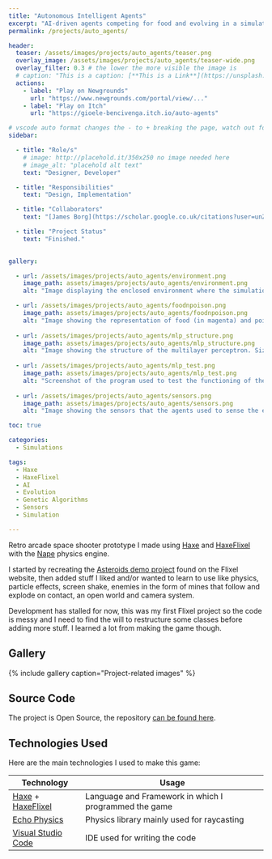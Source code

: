 ```yaml
---
title: "Autonomous Intelligent Agents"
excerpt: "AI-driven agents competing for food and evolving in a simulated environment, developed with Haxe and HaxeFlixel"
permalink: /projects/auto_agents/

header: 
  teaser: /assets/images/projects/auto_agents/teaser.png
  overlay_image: /assets/images/projects/auto_agents/teaser-wide.png
  overlay_filter: 0.3 # the lower the more visible the image is
  # caption: "This is a caption: [**This is a Link**](https://unsplash.com)"
  actions:
    - label: "Play on Newgrounds"
      url: "https://www.newgrounds.com/portal/view/..."
    - label: "Play on Itch"
      url: "https://gioele-bencivenga.itch.io/auto-agents"

# vscode auto format changes the - to + breaking the page, watch out for that
sidebar: 

  - title: "Role/s"
    # image: http://placehold.it/350x250 no image needed here
    # image_alt: "placehold alt text"
    text: "Designer, Developer"

  - title: "Responsibilities"
    text: "Design, Implementation"

  - title: "Collaborators"
    text: "[James Borg](https://scholar.google.co.uk/citations?user=unZHiGIAAAAJ&hl=en) - Project Supervisor"

  - title: "Project Status"
    text: "Finished."
    

gallery:

  - url: /assets/images/projects/auto_agents/environment.png
    image_path: assets/images/projects/auto_agents/environment.png
    alt: "Image displaying the enclosed environment where the simulation takes place. "

  - url: /assets/images/projects/auto_agents/foodnpoison.png
    image_path: assets/images/projects/auto_agents/foodnpoison.png
    alt: "Image showing the representation of food (in magenta) and poison (in green). Their hitboxes are a circle even though they are displayed as a colored square."
  
  - url: /assets/images/projects/auto_agents/mlp_structure.png
    image_path: assets/images/projects/auto_agents/mlp_structure.png
    alt: "Image showing the structure of the multilayer perceptron. Size of the input and hidden layer was varied during experiments."
  
  - url: /assets/images/projects/auto_agents/mlp_test.png
    image_path: assets/images/projects/auto_agents/mlp_test.png
    alt: "Screenshot of the program used to test the functioning of the multilayer perceptron."
  
  - url: /assets/images/projects/auto_agents/sensors.png
    image_path: assets/images/projects/auto_agents/sensors.png
    alt: "Image showing the sensors that the agents used to sense the environment. Number and length of sensors was varied during experiments."

toc: true

categories:
  - Simulations

tags:
  - Haxe
  - HaxeFlixel
  - AI
  - Evolution
  - Genetic Algorithms
  - Sensors
  - Simulation

---
```


Retro arcade space shooter prototype I made using [Haxe](https://haxe.org/) and [HaxeFlixel](https://haxeflixel.com/) with the [Nape](https://joecreates.github.io/napephys/index.html) physics engine.

I started by recreating the [Asteroids demo project](https://haxeflixel.com/demos/FlxTeroids/) found on the Flixel website, then added stuff I liked and/or wanted to learn to use like physics, particle effects, screen shake, enemies in the form of mines that follow and explode on contact, an open world and camera system.

Development has stalled for now, this was my first Flixel project so the code is messy and I need to find the will to restructure some classes before adding more stuff. I learned a lot from making the game though.

## Gallery

{% include gallery caption="Project-related images" %}

## Source Code

The project is Open Source, the repository [can be found here](https://github.com/Gioele-Bencivenga/MLPAgents).

## Technologies Used

Here are the main technologies I used to make this game:

| Technology                                                        | Usage                                                 |
| ----------------------------------------------------------------- | ----------------------------------------------------- |
| [Haxe](https://haxe.org/) + [HaxeFlixel](https://haxeflixel.com/) | Language and Framework in which I programmed the game |
| [Echo Physics](https://austineast.dev/echo/)                      | Physics library mainly used for raycasting            |
| [Visual Studio Code](https://code.visualstudio.com/)              | IDE used for writing the code                         |